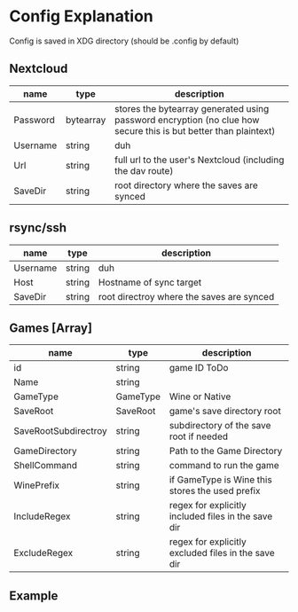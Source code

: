 # Config Explanation

Config is saved in XDG directory (should be .config by default)

## Nextcloud

|name|type|description|
|----|----|-----------|
|Password|bytearray|stores the bytearray generated using password encryption (no clue how secure this is but better than plaintext)|
|Username|string|duh|
|Url|string|full url to the user's Nextcloud (including the dav route)|
|SaveDir|string|root directory where the saves are synced|

## rsync/ssh
|name|type|description|
|----|----|-----------|
|Username|string|duh|
|Host|string|Hostname of sync target|
|SaveDir|string|root directroy where the saves are synced|

## Games [Array]

|name|type|description|
|----|----|-----------|
|id|string|game ID ToDo|
|Name|string||
|GameType|GameType|Wine or Native|
|SaveRoot|SaveRoot|game's save directory root|
|SaveRootSubdirectroy|string|subdirectory of the save root if needed|
|GameDirectory|string|Path to the Game Directory|
|ShellCommand|string|command to run the game|
|WinePrefix|string|if GameType is Wine this stores the used prefix|
|IncludeRegex|string|regex for explicitly included files in the save dir|
|ExcludeRegex|string|regex for explicitly excluded files in the save dir|


## Example
